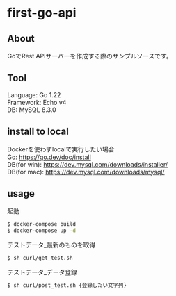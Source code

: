 # first-go-api

## About
GoでRest APIサーバーを作成する際のサンプルソースです。

## Tool
Language: Go 1.22  
Framework: Echo v4  
DB: MySQL 8.3.0  

## install to local
Dockerを使わずlocalで実行したい場合  
Go: https://go.dev/doc/install  
DB(for win): https://dev.mysql.com/downloads/installer/  
DB(for mac): https://dev.mysql.com/downloads/mysql/

## usage
起動
```sh
$ docker-compose build
$ docker-compose up -d
``` 

テストデータ_最新のものを取得
```sh
$ sh curl/get_test.sh
```

テストデータ_データ登録
```sh
$ sh curl/post_test.sh {登録したい文字列}
```
